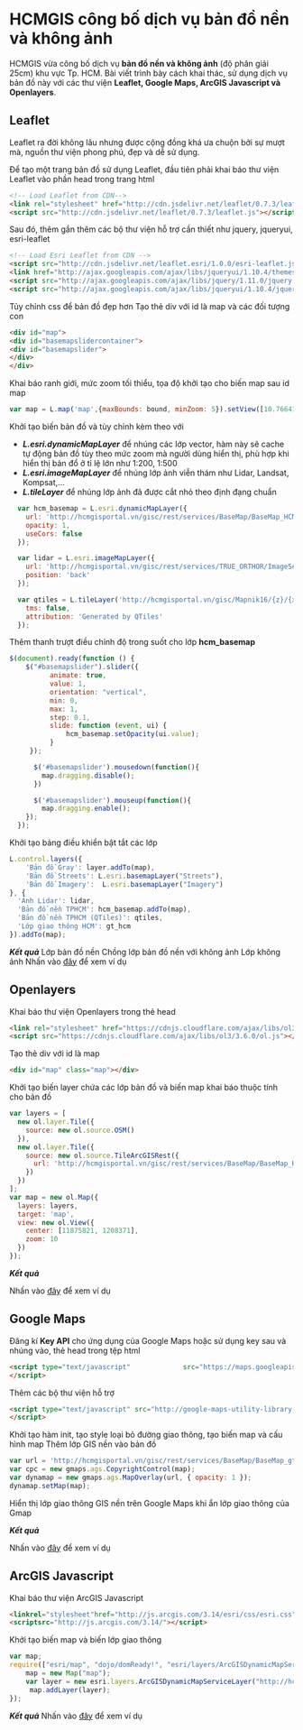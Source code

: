 **HCMGIS công bố dịch vụ bản đồ nền và không ảnh**
===================

HCMGIS vừa công bố dịch vụ **bản đồ nền và không ảnh** (độ phân giải 25cm) khu vực Tp. HCM. Bài viết trình bày cách khai thác, sử dụng dịch vụ bản đồ này với các thư viện **Leaflet, Google Maps, ArcGIS Javascript và Openlayers**.



Leaflet
-------------
Leaflet ra đời không lâu nhưng được cộng đồng khá ưa chuộn bởi sự mượt mà, nguồn thư viện phong phú, đẹp và dễ sử dụng.

Để tạo một trang bản đồ sử dụng Leaflet, đầu tiên phải khai báo thư viện Leaflet vào phần head trong trang html

```html
<!-- Load Leaflet from CDN-->
<link rel="stylesheet" href="http://cdn.jsdelivr.net/leaflet/0.7.3/leaflet.css" />
<script src="http://cdn.jsdelivr.net/leaflet/0.7.3/leaflet.js"></script>
```
Sau đó, thêm gắn thêm các bộ thư viện hỗ trợ cần thiết như jquery, jqueryui, esri-leaflet

```html
<!-- Load Esri Leaflet from CDN -->
<script src="http://cdn.jsdelivr.net/leaflet.esri/1.0.0/esri-leaflet.js"></script>
<link href="http://ajax.googleapis.com/ajax/libs/jqueryui/1.10.4/themes/smoothness/jquery-ui.min.css" rel="stylesheet" type="text/css"/>
<script src="http://ajax.googleapis.com/ajax/libs/jquery/1.11.0/jquery.min.js"></script>
<script src="http://ajax.googleapis.com/ajax/libs/jqueryui/1.10.4/jquery-ui.min.js"></script>
```
Tủy chỉnh css để bản đồ đẹp hơn
Tạo thẻ div với id là map và các đối tượng con

```html
<div id="map">
<div id="basemapslidercontainer">
<div id="basemapslider">
</div>
</div>
```

Khai báo ranh giới, mức zoom tối thiểu, tọa độ khởi tạo cho biến map sau id map
```javascript
var map = L.map('map',{maxBounds: bound, minZoom: 5}).setView([10.7664156071, 106.675753848], 10);
```
Khởi tạo biến bản đồ và tùy chỉnh kèm theo với

 - ***L.esri.dynamicMapLayer*** để nhúng các lớp vector, hàm này sẽ cache tự động bản đồ tùy theo mức zoom mà người dùng hiển thị, phù hợp khi hiển thị bản đổ ở tỉ lệ lớn như 1:200, 1:500
 - ***L.esri.imageMapLayer***  để nhúng lớp ảnh viễn thám như Lidar, Landsat, Kompsat,…
 - ***L.tileLayer*** để nhúng lớp ảnh đã được cắt nhỏ theo định đạng chuẩn

```javascript
  var hcm_basemap = L.esri.dynamicMapLayer({
    url: 'http://hcmgisportal.vn/gisc/rest/services/BaseMap/BaseMap_HCM/MapServer',
    opacity: 1,
    useCors: false
  });

  var lidar = L.esri.imageMapLayer({
    url: 'http://hcmgisportal.vn/gisc/rest/services/TRUE_ORTHOR/ImageServer',
    position: 'back'
  });

  var qtiles = L.tileLayer('http://hcmgisportal.vn/gisc/Mapnik16/{z}/{x}/{y}.jpg', {
    tms: false,
    attribution: 'Generated by QTiles'
  });
```

Thêm thanh trượt điều chỉnh độ trong suốt cho lớp **hcm_basemap**

```javascript
$(document).ready(function () {
    $("#basemapslider").slider({
          animate: true,
          value: 1,
          orientation: "vertical",
          min: 0,
          max: 1,
          step: 0.1,
          slide: function (event, ui) {
              hcm_basemap.setOpacity(ui.value);
          }
     });

      $('#basemapslider').mousedown(function(){
        map.dragging.disable();
      })

      $('#basemapslider').mouseup(function(){
        map.dragging.enable();
    });
  });
```

Khởi tạo bảng điều khiển bật tắt các lớp

```javascript
L.control.layers({
    'Bản đồ Gray': layer.addTo(map),
    'Bản đồ Streets': L.esri.basemapLayer("Streets"),
    'Bản đồ Imagery':  L.esri.basemapLayer("Imagery")
}, {
  'Ảnh Lidar': lidar,
  'Bản đồ nền TPHCM': hcm_basemap.addTo(map),
  'Bản đồ nền TPHCM (QTiles)': qtiles,
  'Lớp giao thông HCM': gt_hcm
}).addTo(map);

```

***Kết quả***
Lớp bản đồ nền
Chồng lớp bản đồ nền với không ảnh
Lớp không ảnh
Nhấn vào [đây](http://hcmgisportal.vn/gisc/hcmgis_leaflet.html) để xem ví dụ


Openlayers
-------------
Khai báo thư viện Openlayers trong thẻ head

```html
<link rel="stylesheet" href="https://cdnjs.cloudflare.com/ajax/libs/ol3/3.6.0/ol.css" type="text/css">
<script src="https://cdnjs.cloudflare.com/ajax/libs/ol3/3.6.0/ol.js"></script>
```

Tạo thẻ div với id là map

```html
<div id="map" class="map"></div>
```

Khởi tạo biến layer chứa các lớp bản đồ và biến map khai báo thuộc tính cho bản đồ
```javascript
var layers = [
  new ol.layer.Tile({
    source: new ol.source.OSM()
  }),
  new ol.layer.Tile({
    source: new ol.source.TileArcGISRest({
      url: 'http://hcmgisportal.vn/gisc/rest/services/BaseMap/BaseMap_HCM/MapServer'
    })
  })
];
var map = new ol.Map({
  layers: layers,
  target: 'map',
  view: new ol.View({
    center: [11875821, 1208371],
    zoom: 10
  })
});
```

***Kết quả***

Nhấn vào [đây](http://hcmgisportal.vn/gisc/hcmgis_openlayers.html) để xem ví dụ



Google Maps
-------------
Đăng kí **Key API** cho ứng dụng của Google Maps hoặc sử dụng key sau và nhúng vào, thẻ head trong tệp html

```html
<script type="text/javascript"             src="https://maps.googleapis.com/maps/api/js?key=AIzaSyBDKq9HHFQReMFM7PJi3ibNq30WzH8unkI">
</script>
```

Thêm các bộ thư viện hỗ trợ

```html
<script type="text/javascript" src="http://google-maps-utility-library-v3.googlecode.com/svn/trunk/arcgislink/src/arcgislink.js">
</script>
```
Khởi tạo hàm init, tạo style loại bỏ đường giao thông, tạo biến map và cấu hình map
Thêm lớp GIS nền vào bản đồ

```javascript
var url = 'http://hcmgisportal.vn/gisc/rest/services/BaseMap/BaseMap_gt_HCM/MapServer';
var cpc = new gmaps.ags.CopyrightControl(map);
var dynamap = new gmaps.ags.MapOverlay(url, { opacity: 1 });
dynamap.setMap(map);
```

Hiển thị lớp giao thông GIS nền trên Google Maps khi ẩn lớp giao thông của Gmap

***Kết quả***

Nhấn vào [đây](http://hcmgisportal.vn/gisc/hcmgis_googlemaps.html) để xem ví dụ



ArcGIS Javascript 
----------

Khai báo thư viện ArcGIS Javascript

```html
<linkrel="stylesheet"href="http://js.arcgis.com/3.14/esri/css/esri.css">
<scriptsrc="http://js.arcgis.com/3.14/"></script>
```

Khởi tạo biến map và biến lớp giao thông

```javascript
var map;
require(["esri/map", "dojo/domReady!", "esri/layers/ArcGISDynamicMapServiceLayer"], function(Map) {
    map = new Map("map");
    var layer = new esri.layers.ArcGISDynamicMapServiceLayer("http://hcmgisportal.vn:6080/arcgis/rest/services/BaseMap/BaseMap_HCM/MapServer");
     map.addLayer(layer);
});
```
***Kết quả***
Nhấn vào [đây](http://hcmgisportal.vn/gisc/hcmgis_googlemaps.html) để xem ví dụ
